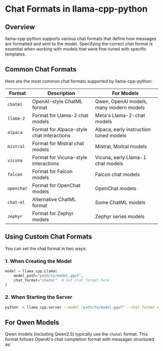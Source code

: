 # Chat Formats in llama-cpp-python

## Overview

llama-cpp-python supports various chat formats that define how messages are formatted and sent to the model. Specifying the correct chat format is essential when working with models that were fine-tuned with specific templates.

## Common Chat Formats

Here are the most common chat formats supported by llama-cpp-python:

| Format | Description | For Models |
|--------|-------------|------------|
| `chatml` | OpenAI-style ChatML format | Qwen, OpenAI models, many modern models |
| `llama-2` | Format for Llama-2 chat models | Meta's Llama-2-chat models |
| `alpaca` | Format for Alpaca-style chat interactions | Alpaca, early instruction tuned models |
| `mistral` | Format for Mistral chat models | Mistral, Mixtral models |
| `vicuna` | Format for Vicuna-style interactions | Vicuna, early Llama-1 chat models |
| `falcon` | Format for Falcon models | Falcon chat models |
| `openchat` | Format for OpenChat models | OpenChat models |
| `chat-ml` | Alternative ChatML format | Some ChatML models |
| `zephyr` | Format for Zephyr models | Zephyr series models |

## Using Custom Chat Formats

You can set the chat format in two ways:

### 1. When Creating the Model

```python
model = llama_cpp.Llama(
    model_path="path/to/model.gguf",
    chat_format="chatml"  # Set chat format here
)
```

### 2. When Starting the Server

```bash
python -m llama_cpp.server --model "path/to/model.gguf" --chat_format chatml
```

## For Qwen Models

Qwen models (including Qwen2.5) typically use the `chatml` format. This format follows OpenAI's chat completion format with messages structured as:

